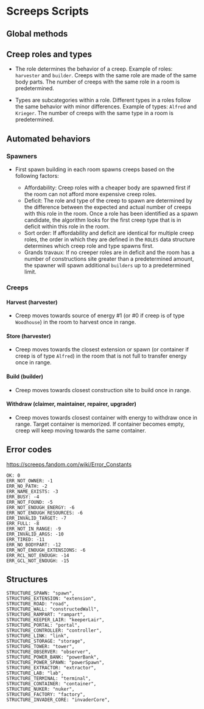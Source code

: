# Screeps Scripts

## Global methods

## Creep roles and types

-   The role determines the behavior of a creep. Example of roles: `harvester` and `builder`. Creeps with the same role are made of the same body parts. The number of creeps with the same role in a room is predetermined.

-   Types are subcategories within a role. Different types in a roles follow the same behavior with minor differences. Example of types: `Alfred` and `Krieger`. The number of creeps with the same type in a room is predetermined.

## Automated behaviors

### Spawners

-   First spawn building in each room spawns creeps based on the following factors:

    -   Affordability: Creep roles with a cheaper body are spawned first if the room can not afford more expensive creep roles.
    -   Deficit: The role and type of the creep to spawn are determined by the difference between the expected and actual number of creeps with this role in the room. Once a role has been identified as a spawn candidate, the algorithm looks for the first creep type that is in deficit within this role in the room.
    -   Sort order: If affordability and deficit are identical for multiple creep roles, the order in which they are defined in the `ROLES` data structure determines which creep role and type spawns first.
    -   Grands travaux: If no creeper roles are in deficit and the room has a number of constructions site greater than a predetermined amount, the spawner will spawn additional `builders` up to a predetermined limit.

### Creeps

#### Harvest (harvester)

-   Creep moves towards source of energy #1 (or #0 if creep is of type `Woodhouse`) in the room to harvest once in range.

#### Store (harvester)

-   Creep moves towards the closest extension or spawn (or container if creep is of type `Alfred`) in the room that is not full to transfer energy once in range.

#### Build (builder)

-   Creep moves towards closest construction site to build once in range.

#### Withdraw (claimer, maintainer, repairer, upgrader)

-   Creep moves towards closest container with energy to withdraw once in range. Target container is memorized. If container becomes empty, creep will keep moving towards the same container.

## Error codes

https://screeps.fandom.com/wiki/Error_Constants

```
OK: 0
ERR_NOT_OWNER: -1
ERR_NO_PATH: -2
ERR_NAME_EXISTS: -3
ERR_BUSY: -4
ERR_NOT_FOUND: -5
ERR_NOT_ENOUGH_ENERGY: -6
ERR_NOT_ENOUGH_RESOURCES: -6
ERR_INVALID_TARGET: -7
ERR_FULL: -8
ERR_NOT_IN_RANGE: -9
ERR_INVALID_ARGS: -10
ERR_TIRED: -11
ERR_NO_BODYPART: -12
ERR_NOT_ENOUGH_EXTENSIONS: -6
ERR_RCL_NOT_ENOUGH: -14
ERR_GCL_NOT_ENOUGH: -15
```

## Structures

```
STRUCTURE_SPAWN: "spawn",
STRUCTURE_EXTENSION: "extension",
STRUCTURE_ROAD: "road",
STRUCTURE_WALL: "constructedWall",
STRUCTURE_RAMPART: "rampart",
STRUCTURE_KEEPER_LAIR: "keeperLair",
STRUCTURE_PORTAL: "portal",
STRUCTURE_CONTROLLER: "controller",
STRUCTURE_LINK: "link",
STRUCTURE_STORAGE: "storage",
STRUCTURE_TOWER: "tower",
STRUCTURE_OBSERVER: "observer",
STRUCTURE_POWER_BANK: "powerBank",
STRUCTURE_POWER_SPAWN: "powerSpawn",
STRUCTURE_EXTRACTOR: "extractor",
STRUCTURE_LAB: "lab",
STRUCTURE_TERMINAL: "terminal",
STRUCTURE_CONTAINER: "container",
STRUCTURE_NUKER: "nuker",
STRUCTURE_FACTORY: "factory",
STRUCTURE_INVADER_CORE: "invaderCore",
```
